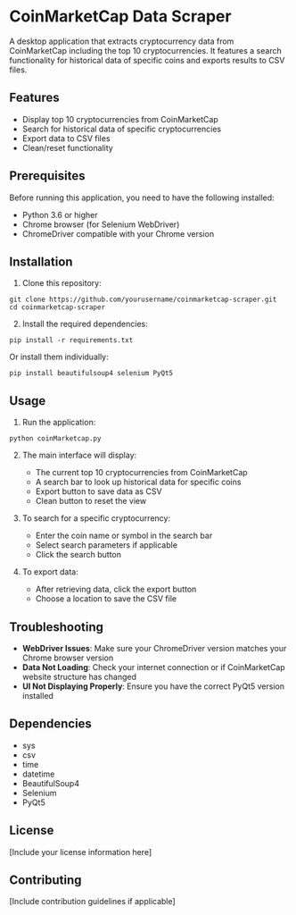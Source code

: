 # CoinMarketCap Data Scraper

A desktop application that extracts cryptocurrency data from CoinMarketCap including the top 10 cryptocurrencies. It features a search functionality for historical data of specific coins and exports results to CSV files.

## Features

- Display top 10 cryptocurrencies from CoinMarketCap
- Search for historical data of specific cryptocurrencies
- Export data to CSV files
- Clean/reset functionality

## Prerequisites

Before running this application, you need to have the following installed:

- Python 3.6 or higher
- Chrome browser (for Selenium WebDriver)
- ChromeDriver compatible with your Chrome version

## Installation

1. Clone this repository:
```
git clone https://github.com/yourusername/coinmarketcap-scraper.git
cd coinmarketcap-scraper
```

2. Install the required dependencies:
```
pip install -r requirements.txt
```

Or install them individually:
```
pip install beautifulsoup4 selenium PyQt5
```

## Usage

1. Run the application:
```
python coinMarketcap.py
```

2. The main interface will display:
   - The current top 10 cryptocurrencies from CoinMarketCap
   - A search bar to look up historical data for specific coins
   - Export button to save data as CSV
   - Clean button to reset the view

3. To search for a specific cryptocurrency:
   - Enter the coin name or symbol in the search bar
   - Select search parameters if applicable
   - Click the search button

4. To export data:
   - After retrieving data, click the export button
   - Choose a location to save the CSV file

## Troubleshooting

- **WebDriver Issues**: Make sure your ChromeDriver version matches your Chrome browser version
- **Data Not Loading**: Check your internet connection or if CoinMarketCap website structure has changed
- **UI Not Displaying Properly**: Ensure you have the correct PyQt5 version installed

## Dependencies

- sys
- csv
- time
- datetime
- BeautifulSoup4
- Selenium
- PyQt5

## License

[Include your license information here]

## Contributing

[Include contribution guidelines if applicable]
